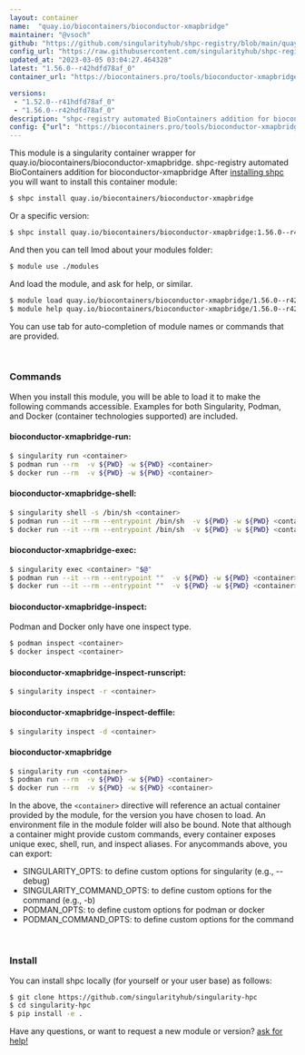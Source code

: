 ```yaml
---
layout: container
name:  "quay.io/biocontainers/bioconductor-xmapbridge"
maintainer: "@vsoch"
github: "https://github.com/singularityhub/shpc-registry/blob/main/quay.io/biocontainers/bioconductor-xmapbridge/container.yaml"
config_url: "https://raw.githubusercontent.com/singularityhub/shpc-registry/main/quay.io/biocontainers/bioconductor-xmapbridge/container.yaml"
updated_at: "2023-03-05 03:04:27.464328"
latest: "1.56.0--r42hdfd78af_0"
container_url: "https://biocontainers.pro/tools/bioconductor-xmapbridge"

versions:
 - "1.52.0--r41hdfd78af_0"
 - "1.56.0--r42hdfd78af_0"
description: "shpc-registry automated BioContainers addition for bioconductor-xmapbridge"
config: {"url": "https://biocontainers.pro/tools/bioconductor-xmapbridge", "maintainer": "@vsoch", "description": "shpc-registry automated BioContainers addition for bioconductor-xmapbridge", "latest": {"1.56.0--r42hdfd78af_0": "sha256:cd6e4918555a9f8cb10621f3639e1768b53989bdde01d147ca021edcbe951716"}, "tags": {"1.52.0--r41hdfd78af_0": "sha256:38b24f3bc130a05fa96a0ac6781dcb144c3a12779cb36206404eadd54d302e01", "1.56.0--r42hdfd78af_0": "sha256:cd6e4918555a9f8cb10621f3639e1768b53989bdde01d147ca021edcbe951716"}, "docker": "quay.io/biocontainers/bioconductor-xmapbridge"}
---
```


This module is a singularity container wrapper for quay.io/biocontainers/bioconductor-xmapbridge.
shpc-registry automated BioContainers addition for bioconductor-xmapbridge
After [installing shpc](#install) you will want to install this container module:


```bash
$ shpc install quay.io/biocontainers/bioconductor-xmapbridge
```

Or a specific version:

```bash
$ shpc install quay.io/biocontainers/bioconductor-xmapbridge:1.56.0--r42hdfd78af_0
```

And then you can tell lmod about your modules folder:

```bash
$ module use ./modules
```

And load the module, and ask for help, or similar.

```bash
$ module load quay.io/biocontainers/bioconductor-xmapbridge/1.56.0--r42hdfd78af_0
$ module help quay.io/biocontainers/bioconductor-xmapbridge/1.56.0--r42hdfd78af_0
```

You can use tab for auto-completion of module names or commands that are provided.

<br>

### Commands

When you install this module, you will be able to load it to make the following commands accessible.
Examples for both Singularity, Podman, and Docker (container technologies supported) are included.

#### bioconductor-xmapbridge-run:

```bash
$ singularity run <container>
$ podman run --rm  -v ${PWD} -w ${PWD} <container>
$ docker run --rm  -v ${PWD} -w ${PWD} <container>
```

#### bioconductor-xmapbridge-shell:

```bash
$ singularity shell -s /bin/sh <container>
$ podman run --it --rm --entrypoint /bin/sh  -v ${PWD} -w ${PWD} <container>
$ docker run --it --rm --entrypoint /bin/sh  -v ${PWD} -w ${PWD} <container>
```

#### bioconductor-xmapbridge-exec:

```bash
$ singularity exec <container> "$@"
$ podman run --it --rm --entrypoint ""  -v ${PWD} -w ${PWD} <container> "$@"
$ docker run --it --rm --entrypoint ""  -v ${PWD} -w ${PWD} <container> "$@"
```

#### bioconductor-xmapbridge-inspect:

Podman and Docker only have one inspect type.

```bash
$ podman inspect <container>
$ docker inspect <container>
```

#### bioconductor-xmapbridge-inspect-runscript:

```bash
$ singularity inspect -r <container>
```

#### bioconductor-xmapbridge-inspect-deffile:

```bash
$ singularity inspect -d <container>
```



#### bioconductor-xmapbridge

```bash
$ singularity run <container>
$ podman run --rm  -v ${PWD} -w ${PWD} <container>
$ docker run --rm  -v ${PWD} -w ${PWD} <container>
```


In the above, the `<container>` directive will reference an actual container provided
by the module, for the version you have chosen to load. An environment file in the
module folder will also be bound. Note that although a container
might provide custom commands, every container exposes unique exec, shell, run, and
inspect aliases. For anycommands above, you can export:

 - SINGULARITY_OPTS: to define custom options for singularity (e.g., --debug)
 - SINGULARITY_COMMAND_OPTS: to define custom options for the command (e.g., -b)
 - PODMAN_OPTS: to define custom options for podman or docker
 - PODMAN_COMMAND_OPTS: to define custom options for the command

<br>

### Install

You can install shpc locally (for yourself or your user base) as follows:

```bash
$ git clone https://github.com/singularityhub/singularity-hpc
$ cd singularity-hpc
$ pip install -e .
```

Have any questions, or want to request a new module or version? [ask for help!](https://github.com/singularityhub/singularity-hpc/issues)